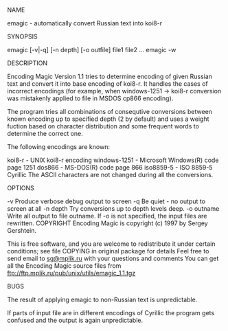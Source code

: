 NAME

emagic - automatically convert Russian text into koi8-r

SYNOPSIS

emagic [-v|-q] [-n depth] [-o outfile] file1 file2 ... emagic -w

DESCRIPTION

Encoding Magic Version 1.1 tries to determine encoding of given Russian text and convert it into base encoding of koi8-r. It handles the cases of incorrect encodings (for example, when windows-1251 -> koi8-r conversion was mistakenly applied to file in MSDOS cp866 encoding).

The program tries all combinations of consequtive conversions between known encoding up to specified depth (2 by default) and uses a weight fuction based on character distribution and some frequent words to determine the correct one.

The following encodings are known:

koi8-r - UNIX koi8-r encoding
windows-1251 - Microsoft Windows(R) code page 1251
dos866 - MS-DOS(R) code page 866
iso8859-5 - ISO 8859-5 Cyrillic
The ASCII characters are not changed during all the conversions.

OPTIONS

-v Produce verbose debug output to screen
-q Be quiet - no output to screen at all
-n depth Try conversions up to depth levels deep.
-o outname Write all output to file outname. If -o is not specified, the input files are rewritten.
COPYRIGHT
Encoding Magic is copyright (c) 1997 by Sergey Gershtein.

This is free software, and you are welcome to redistribute it under certain conditions; see file COPYING in original package for details Feel free to send email to sg@mplik.ru with your questions and comments You can get all the Encoding Magic source files from ftp://ftp.mplik.ru/pub/unix/utils/emagic_1.1.tgz

BUGS

The result of applying emagic to non-Russian text is unpredictable.

If parts of input file are in different encodings of Cyrillic the program gets confused and the output is again unpredictable.
